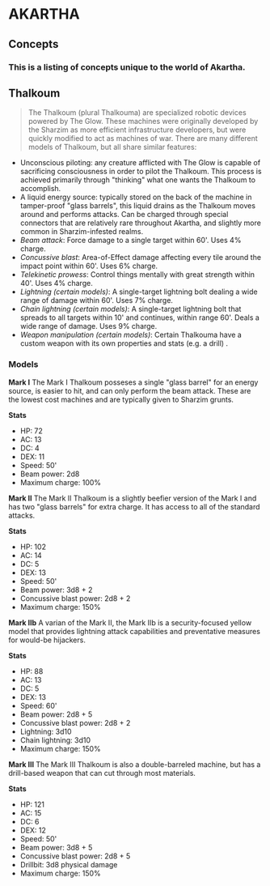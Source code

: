 # AKARTHA
## Concepts
### This is a listing of concepts unique to the world of Akartha.

## Thalkoum
> The Thalkoum (plural Thalkouma) are specialized robotic devices powered by The Glow. These machines were originally developed by the Sharzim as more efficient infrastructure developers, but were quickly modified to act as machines of war.
> There are many different models of Thalkoum, but all share similar features:

* Unconscious piloting: any creature afflicted with The Glow is capable of sacrificing consciousness in order to pilot the Thalkoum. This process is achieved primarily through "thinking" what one wants the Thalkoum to accomplish.
* A liquid energy source: typically stored on the back of the machine in tamper-proof "glass barrels", this liquid drains as the Thalkoum moves around and performs attacks. Can be charged through special connectors that are relatively rare throughout Akartha, and slightly more common in Sharzim-infested realms.
* _Beam attack_: Force damage to a single target within 60'. Uses 4% charge.
* _Concussive blast_: Area-of-Effect damage affecting every tile around the impact point within 60'. Uses 6% charge.
* _Telekinetic prowess_: Control things mentally with great strength within 40'. Uses 4% charge.
* _Lightning (certain models)_: A single-target lightning bolt dealing a wide range of damage within 60'. Uses 7% charge.
* _Chain lightning (certain models)_: A single-target lightning bolt that spreads to all targets within 10' and continues, within range 60'. Deals a wide range of damage. Uses 9% charge.
* _Weapon manipulation (certain models)_: Certain Thalkouma have a custom weapon with its own properties and stats (e.g. a drill) .

### Models
__Mark I__
The Mark I Thalkoum posseses a single "glass barrel" for an energy source, is easier to hit, and can only perform the beam attack. These are the lowest cost machines and are typically given to Sharzim grunts.

__Stats__
* HP: 72
* AC: 13
* DC: 4
* DEX: 11
* Speed: 50'
* Beam power: 2d8
* Maximum charge: 100%

__Mark II__
The Mark II Thalkoum is a slightly beefier version of the Mark I and has two "glass barrels" for extra charge. It has access to all of the standard attacks.

__Stats__
* HP: 102
* AC: 14
* DC: 5
* DEX: 13
* Speed: 50'
* Beam power: 3d8 + 2
* Concussive blast power: 2d8 + 2
* Maximum charge: 150%

__Mark IIb__
A varian of the Mark II, the Mark IIb is a security-focused yellow model that provides lightning attack capabilities and preventative measures for would-be hijackers.

__Stats__
* HP: 88
* AC: 13
* DC: 5
* DEX: 13
* Speed: 60'
* Beam power: 2d8 + 5
* Concussive blast power: 2d8 + 2
* Lightning: 3d10
* Chain lightning: 3d10
* Maximum charge: 150%

__Mark III__
The Mark III Thalkoum is also a double-barreled machine, but has a drill-based weapon that can cut through most materials.

__Stats__
* HP: 121
* AC: 15
* DC: 6
* DEX: 12
* Speed: 50'
* Beam power: 3d8 + 5
* Concussive blast power: 2d8 + 5
* Drillbit: 3d8 physical damage
* Maximum charge: 150%
